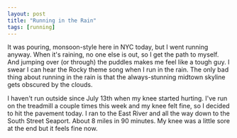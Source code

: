 ```yaml
---
layout: post
title: "Running in the Rain"
tags: [running]
---
```


It was pouring, monsoon-style here in NYC today, but I went running anyway. When it's raining, no one else is out, so I get the path to myself. And jumping over (or through) the puddles makes me feel like a tough guy. I swear I can hear the Rocky theme song when I run in the rain. The only bad thing about running in the rain is that the always-stunning midtown skyline gets obscured by the clouds.

I haven't run outside since July 13th when my knee started hurting. I've run on the treadmill a couple times this week and my knee felt fine, so I decided to hit the pavement today. I ran to the East River and all the way down to the South Street Seaport. About 8 miles in 90 minutes. My knee was a little sore at the end but it feels fine now.
